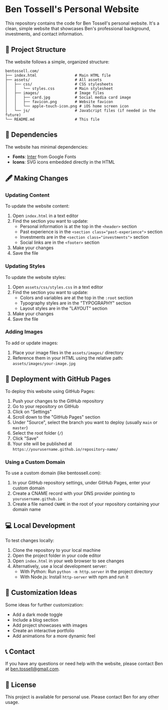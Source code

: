# Ben Tossell's Personal Website

This repository contains the code for Ben Tossell's personal website. It's a clean, simple website that showcases Ben's professional background, investments, and contact information.

## 📁 Project Structure

The website follows a simple, organized structure:

```
bentossell.com/
├── index.html                 # Main HTML file
├── assets/                    # All assets
│   ├── css/                   # CSS stylesheets
│   │   └── styles.css         # Main stylesheet
│   ├── images/                # Image files
│   │   ├── card.jpg           # Social media card image
│   │   ├── favicon.png        # Website favicon
│   │   └── apple-touch-icon.png # iOS home screen icon
│   └── js/                    # JavaScript files (if needed in the future)
└── README.md                  # This file
```

## 🔧 Dependencies

The website has minimal dependencies:

- **Fonts**: [Inter](https://fonts.google.com/specimen/Inter) from Google Fonts
- **Icons**: SVG icons embedded directly in the HTML

## 🖋️ Making Changes

### Updating Content

To update the website content:

1. Open `index.html` in a text editor
2. Find the section you want to update:
   - Personal information is at the top in the `<header>` section
   - Past experience is in the `<section class="past-experience">` section
   - Investments are in the `<section class="investments">` section
   - Social links are in the `<footer>` section
3. Make your changes
4. Save the file

### Updating Styles

To update the website styles:

1. Open `assets/css/styles.css` in a text editor
2. Find the section you want to update:
   - Colors and variables are at the top in the `:root` section
   - Typography styles are in the "TYPOGRAPHY" section
   - Layout styles are in the "LAYOUT" section
3. Make your changes
4. Save the file

### Adding Images

To add or update images:

1. Place your image files in the `assets/images/` directory
2. Reference them in your HTML using the relative path: `assets/images/your-image.jpg`

## 🚀 Deployment with GitHub Pages

To deploy this website using GitHub Pages:

1. Push your changes to the GitHub repository
2. Go to your repository on GitHub
3. Click on "Settings"
4. Scroll down to the "GitHub Pages" section
5. Under "Source", select the branch you want to deploy (usually `main` or `master`)
6. Select the root folder (`/`)
7. Click "Save"
8. Your site will be published at `https://yourusername.github.io/repository-name/`

### Using a Custom Domain

To use a custom domain (like bentossell.com):

1. In your GitHub repository settings, under GitHub Pages, enter your custom domain
2. Create a CNAME record with your DNS provider pointing to `yourusername.github.io`
3. Create a file named `CNAME` in the root of your repository containing your domain name

## 💻 Local Development

To test changes locally:

1. Clone the repository to your local machine
2. Open the project folder in your code editor
3. Open `index.html` in your web browser to see changes
4. Alternatively, use a local development server:
   - With Python: Run `python -m http.server` in the project directory
   - With Node.js: Install `http-server` with npm and run it

## 🎨 Customization Ideas

Some ideas for further customization:

- Add a dark mode toggle
- Include a blog section
- Add project showcases with images
- Create an interactive portfolio
- Add animations for a more dynamic feel

## 📞 Contact

If you have any questions or need help with the website, please contact Ben at ben.tossell@gmail.com.

## 📝 License

This project is available for personal use. Please contact Ben for any other usage.
